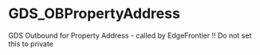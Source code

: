 # GDS_OBPropertyAddress
GDS Outbound for Property Address - called by EdgeFrontier
!! Do not set this to private
